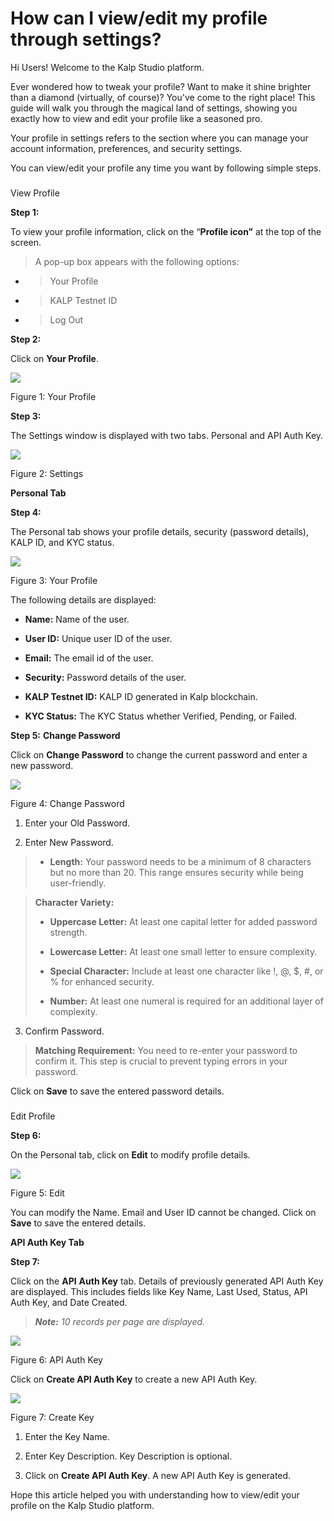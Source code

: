 # How can I view/edit my profile through settings?

Hi Users! Welcome to the Kalp Studio platform.

Ever wondered how to tweak your profile? Want to make it shine brighter than a diamond (virtually, of course)? You've come to the right place! This guide will walk you through the magical land of settings, showing you exactly how to view and edit your profile like a seasoned pro.

Your profile in settings refers to the section where you can manage your account information, preferences, and security settings.

You can view/edit your profile any time you want by following simple steps.

### 

View Profile

**Step 1:**

To view your profile information, click on the “**Profile icon”** at the top of the screen.

> A pop-up box appears with the following options:

-   > Your Profile
    
-   > KALP Testnet ID
    
-   > Log Out
    

**Step 2:**

Click on **Your Profile**.

![](https://docs.kalp.studio/~gitbook/image?url=https:%2F%2Fs3-ap-south-1.amazonaws.com%2Find-cdn.freshdesk.com%2Fdata%2Fhelpdesk%2Fattachments%2Fproduction%2F1060006983553%2Foriginal%2FHWupG9gPluD9JHadceUb0o6Xf5au4K_yEA.png%3F1708425201&width=768&dpr=4&quality=100&sign=a59f0740aa038178aea6fa71a9c699a99279b50a319435bde4e9142307793240)

Figure 1: Your Profile

**Step 3:**

The Settings window is displayed with two tabs. Personal and API Auth Key.

![](https://docs.kalp.studio/~gitbook/image?url=https:%2F%2Fs3-ap-south-1.amazonaws.com%2Find-cdn.freshdesk.com%2Fdata%2Fhelpdesk%2Fattachments%2Fproduction%2F1060006983723%2Foriginal%2FQm4MumC-Y5-XLhZwIBya6MQZBnoLyl19Og.png%3F1708425298&width=768&dpr=4&quality=100&sign=2bbe8c0e52ca816d7768897773bf680755b56ae0c2071fd535945554b587e5dc)

Figure 2: Settings

**Personal Tab**

**Step 4:**

The Personal tab shows your profile details, security (password details), KALP ID, and KYC status.

![](https://docs.kalp.studio/~gitbook/image?url=https:%2F%2Fs3-ap-south-1.amazonaws.com%2Find-cdn.freshdesk.com%2Fdata%2Fhelpdesk%2Fattachments%2Fproduction%2F1060006983808%2Foriginal%2FOIFbXiCKjcjq1jRvtP3AsFjzE17KOdI81g.png%3F1708425384&width=768&dpr=4&quality=100&sign=86455afa94c885a49873f299d835ed316726d7413d5de05b6dfb1afb9fe2fea3)

Figure 3: Your Profile

The following details are displayed:

-   **Name:** Name of the user.
    
-   **User ID:** Unique user ID of the user.
    
-   **Email:** The email id of the user.
    
-   **Security:** Password details of the user.
    
-   **KALP Testnet ID:** KALP ID generated in Kalp blockchain.
    
-   **KYC Status:** The KYC Status whether Verified, Pending, or Failed.
    

**Step 5:** **Change Password**

Click on **Change Password** to change the current password and enter a new password.

![](https://docs.kalp.studio/~gitbook/image?url=https:%2F%2Fs3-ap-south-1.amazonaws.com%2Find-cdn.freshdesk.com%2Fdata%2Fhelpdesk%2Fattachments%2Fproduction%2F1060006833119%2Foriginal%2FEt8fa_hTQMbx0VSB87yNeZu-UiO0y8XwIg.png%3F1707996574&width=768&dpr=4&quality=100&sign=01de4324434d629d599936d5769a0d21fdca61be1ffa11cd4820c27cdbc9c8f9)

Figure 4: Change Password

1. Enter your Old Password.

2. Enter New Password.

> -   **Length:** Your password needs to be a minimum of 8 characters but no more than 20. This range ensures security while being user-friendly.
>     

> **Character Variety:**
> 
> -   **Uppercase Letter:** At least one capital letter for added password strength.
>     
> -   **Lowercase Letter:** At least one small letter to ensure complexity.
>     
> -   **Special Character:** Include at least one character like !, @, $, #, or % for enhanced security.
>     
> -   **Number:** At least one numeral is required for an additional layer of complexity.
>     

3. Confirm Password.

> **Matching Requirement:** You need to re-enter your password to confirm it. This step is crucial to prevent typing errors in your password.

Click on **Save** to save the entered password details.

### 

Edit Profile

**Step 6:**

On the Personal tab, click on **Edit** to modify profile details.

![](https://docs.kalp.studio/~gitbook/image?url=https:%2F%2Fs3-ap-south-1.amazonaws.com%2Find-cdn.freshdesk.com%2Fdata%2Fhelpdesk%2Fattachments%2Fproduction%2F1060006983885%2Foriginal%2FMf6pcLKcWeg3PfPJA1PiGlgePt2eQeNIYw.png%3F1708425468&width=768&dpr=4&quality=100&sign=e6c2948e42dab140b1303dc0f29a42ed8a1f6b37e66ab36f82f815d53b13424d)

Figure 5: Edit

You can modify the Name. Email and User ID cannot be changed. Click on **Save** to save the entered details.

**API Auth Key Tab**

**Step 7:**

Click on the **API** **Auth Key** tab. Details of previously generated API Auth Key are displayed. This includes fields like Key Name, Last Used, Status, API Auth Key, and Date Created.

> _**Note:**_ _10 records per page are displayed._

![](https://docs.kalp.studio/~gitbook/image?url=https:%2F%2Fs3-ap-south-1.amazonaws.com%2Find-cdn.freshdesk.com%2Fdata%2Fhelpdesk%2Fattachments%2Fproduction%2F1060006983941%2Foriginal%2FJJimbX009VEN7xZTEC-ldrvF0apBgMTCTQ.png%3F1708425529&width=768&dpr=4&quality=100&sign=7b993deb076dbb48b65ed5b92eb72a980d0b35c9032662f94488af295d288ca7)

Figure 6: API Auth Key

Click on **Create API Auth Key** to create a new API Auth Key.

![](https://docs.kalp.studio/~gitbook/image?url=https:%2F%2Fs3-ap-south-1.amazonaws.com%2Find-cdn.freshdesk.com%2Fdata%2Fhelpdesk%2Fattachments%2Fproduction%2F1060006835003%2Foriginal%2Fxym3mEqGmSIkjSFy3JWW8w8h5Z51JnzACw.png%3F1707998352&width=768&dpr=4&quality=100&sign=f47d2c659830294a75829362250c8d3ae440a4e4787cc19666593b313447ae20)

Figure 7: Create Key

1. Enter the Key Name.

2. Enter Key Description. Key Description is optional.

3. Click on **Create API Auth Key**. A new API Auth Key is generated.

Hope this article helped you with understanding how to view/edit your profile on the Kalp Studio platform.